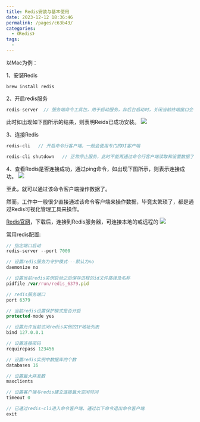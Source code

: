 ```yaml
---
title: Redis安装与基本使用
date: 2023-12-12 18:36:46
permalink: /pages/c63b43/
categories:
  - 《Redis》
tags:
  - 
---
```

以Mac为例：

1、安装Redis
```
brew install redis
```

2、开启redis服务
```js
redis-server  // 服务端命令工具包，用于启动服务，非后台启动时，关闭当前终端窗口会自动关闭redis
```
此时如出现如下图所示的结果，则表明Reids已成功安装。
![](https://s3.bmp.ovh/imgs/2023/12/12/7a875ca55f63e3bc.png)

3、连接Redis
```js
redis-cli   // 开启命令行客户端，一般会使用专门的UI客户端

redis-cli shutdown   // 正常停止服务，此时不能再通过命令行客户端读取和设置数据了
```

4、查看Redis是否连接成功，通过ping命令，如出现下图所示，则表示连接成功。
![](https://s3.bmp.ovh/imgs/2023/12/13/2516bcf667df4782.png)


至此，就可以通过该命令客户端操作数据了。

然而，工作中一般很少直接通过该命令客户端来操作数据，毕竟太繁琐了，都是通过Redis可视化管理工具来操作。

[Redis官网](https://getmedis.com/)，下载后，连接到Redis服务器，可连接本地的或远程的
![](https://s3.bmp.ovh/imgs/2023/12/12/49345af3152063d5.png)


常用redis配置:
```js
// 指定端口启动
redis-server --port 7000

// 设置redis服务为守护模式---默认为no
daemonize no 

// 设置当前redis实例启动之后保存进程的id文件路径及名称
pidfile /var/run/redis_6379.pid

// redis服务端口
port 6379

// 当前redis设置保护模式是否开启
protected-mode yes

// 设置允许当前访问redis实例的IP地址列表
bind 127.0.0.1

// 设置连接密码
requirepass 123456

// 设置redis实例中数据库的个数
databases 16

// 设置最大并发数
maxclients

// 设置客户端与redis建立连接最大空闲时间
timeout 0

// 已通过redis-cli进入命令客户端，通过以下命令退出命令客户端
exit
```